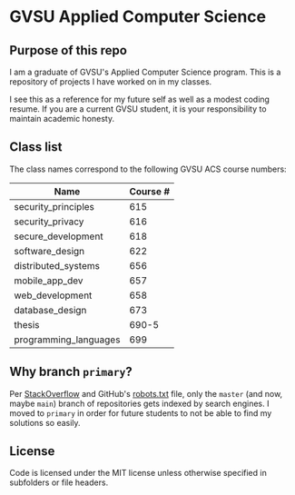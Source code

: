 # GVSU Applied Computer Science

## Purpose of this repo

I am a graduate of GVSU's Applied Computer Science program. This is a repository of projects I have worked on in my classes.

I see this as a reference for my future self as well as a modest coding resume. If you are a current GVSU student, it is
your responsibility to maintain academic honesty.

## Class list

The class names correspond to the following GVSU ACS course numbers:

| Name                  | Course # |
| --------------------- | -------- |
| security_principles   | 615      |
| security_privacy      | 616      |
| secure_development    | 618      |
| software_design       | 622      |
| distributed_systems   | 656      |
| mobile_app_dev        | 657      |
| web_development       | 658      |
| database_design       | 673      |
| thesis                | 690-5    |
| programming_languages | 699      |

## Why branch `primary`?

Per [StackOverflow](https://stackoverflow.com/questions/15844905/how-to-stop-google-indexing-my-github-repository) and
GitHub's [robots.txt](https://github.com/robots.txt) file, only the `master` (and now, maybe `main`) branch of repositories
gets indexed by search engines. I moved to `primary` in order for future students to not be able to find my solutions so
easily.

## License

Code is licensed under the MIT license unless otherwise specified in subfolders or file headers.
